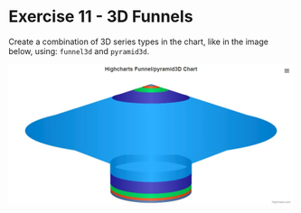 # Exercise 11 - 3D Funnels

Create a combination of 3D series types in the chart, like in the image
below, using: `funnel3d` and `pyramid3d`.

![3d-funnels.jpg](3d-funnels.jpg)
